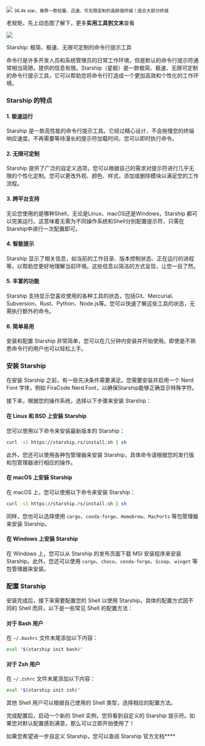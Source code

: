 <img src="/assets/image/230918-starship轻量、迅速、可无限定制的高颜值终端！-1.gif" style="max-width: 70%; height: auto;">
<small>36.4k star，推荐一款轻量、迅速、可无限定制的高颜值终端！适合大部分终端</small>


老规矩，先上动态图了解下，更多**实用工具到文末**查看


![](/assets/image/230918-starship轻量、迅速、可无限定制的高颜值终端！-1.gif)

Starship: 极简、极速、无限可定制的命令行提示工具

命令行是许多开发人员和系统管理员的日常工作环境，但是默认的命令行提示符通常相当简陋，提供的信息有限。Starship（星舰）是一款极简、极速、无限可定制的命令行提示工具，它可以帮助您将命令行打造成一个更加高效和个性化的工作环境。

### Starship 的特点

#### 1. 极速运行

Starship 是一款高性能的命令行提示工具。它经过精心设计，不会拖慢您的终端响应速度。不再需要等待漫长的提示符加载时间，您可以即时执行命令。

#### 2. 无限可定制

Starship 提供了广泛的自定义选项，您可以根据自己的需求对提示符进行几乎无限的个性化定制。您可以更改外观、颜色、样式，添加或删除模块以满足您的工作流程。

#### 3. 跨平台支持

无论您使用的是哪种Shell，无论是Linux、macOS还是Windows，Starship 都可以完美运行。这意味着无需为不同操作系统和Shell分别配置提示符，只需在Starship中进行一次配置即可。

#### 4. 智能提示

Starship 显示了相关信息，如当前的工作目录、版本控制状态、正在运行的进程等，以帮助您更好地理解当前环境。这些信息以简洁的方式呈现，让您一目了然。

#### 5. 丰富的功能

Starship 支持显示您喜欢使用的各种工具的状态，包括Git、Mercurial、Subversion、Rust、Python、Node.js等。您可以快速了解这些工具的状态，无需执行额外的命令。

#### 6. 简单易用

安装和配置 Starship 非常简单，您可以在几分钟内安装并开始使用。即使是不熟悉命令行的用户也可以轻松上手。

### 安装 Starship

在安装 Starship 之前，有一些先决条件需要满足。您需要安装并启用一个 Nerd Font 字体，例如 FiraCode Nerd Font，以确保Starship能够正确显示特殊字符。

接下来，根据您的操作系统，选择以下步骤来安装 Starship：

#### 在 Linux 和 BSD 上安装 Starship

您可以使用以下命令来安装最新版本的 Starship：

```bash
curl -sS https://starship.rs/install.sh | sh
```

此外，您还可以使用各种包管理器来安装 Starship，具体命令请根据您的发行版和包管理器进行相应的操作。

#### 在 macOS 上安装 Starship

在 macOS 上，您可以使用以下命令来安装 Starship：

```bash
curl -sS https://starship.rs/install.sh | sh
```

同样，您也可以选择使用 `cargo`、`conda-forge`、`Homebrew`、`MacPorts` 等包管理器来安装 Starship。

#### 在 Windows 上安装 Starship

在 Windows 上，您可以从 Starship 的发布页面下载 MSI 安装程序来安装 Starship。此外，您还可以使用 `cargo`、`choco`、`conda-forge`、`Scoop`、`winget` 等包管理器来安装。

### 配置 Starship

安装完成后，接下来需要配置您的 Shell 以使用 Starship。具体的配置方式因不同的 Shell 而异，以下是一些常见 Shell 的配置方法：

#### 对于 Bash 用户

在 `~/.bashrc` 文件末尾添加以下内容：

```bash
eval "$(starship init bash)"
```

#### 对于 Zsh 用户

在 `~/.zshrc` 文件末尾添加以下内容：

```bash
eval "$(starship init zsh)"
```

其他 Shell 用户可以根据自己使用的 Shell 类型，选择相应的配置方法。

完成配置后，启动一个新的 Shell 实例，您将看到自定义的 Starship 提示符。如果您对默认配置感到满意，那么可以立即开始使用了！

如果您希望进一步自定义 Starship，您可以查阅 Starship 官方文档****